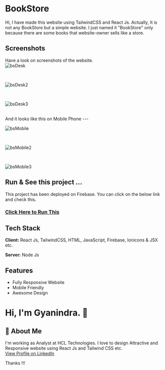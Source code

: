 # BookStore

Hi, I have made this website using TailwindCSS and React Js. Actually, It is not any BookStore but a simple website. I just named it "BookStore" only because there are some books that website-owner sells like a store.


## Screenshots

Have a look on screenshots of the website.<br>
![bsDesk](https://user-images.githubusercontent.com/49138951/214832425-954b2edc-fd6e-4b60-99fc-0f1818d2e48f.png)

<br>

![bsDesk2](https://user-images.githubusercontent.com/49138951/214832502-d48166af-a58a-4325-8b68-f88e2d9eeaa7.png)

<br>

![bsDesk3](https://user-images.githubusercontent.com/49138951/214832579-dc2787c3-bad6-4648-a21f-22f4aa098b30.png)

<br>
And it looks like this on Mobile Phone ---
<br>

![bsMobile](https://user-images.githubusercontent.com/49138951/214832940-4d92bab8-1953-4119-88a1-619b00b41ea1.png)

<br>

![bsMobile2](https://user-images.githubusercontent.com/49138951/214832975-f3d2498e-f18c-4099-933d-087516393917.png)

<br>

![bsMobile3](https://user-images.githubusercontent.com/49138951/214833005-c76a6737-447a-4bb5-bae6-6999da15f2d9.png)




## Run & See this project ...

This project has been deployed on Firebase. You can click on the below link and check this.

<h3><a href="https://testone-31632.web.app/" target="_blank">Click Here to Run This</a></h3>


## Tech Stack

**Client:** React Js, TailwindCSS, HTML, JavaScript, Firebase, Ionicons & JSX etc. 

**Server:** Node Js


## Features

- Fully Responsive Website
- Mobile Friendly
- Awesome Design


# Hi, I'm Gyanindra. 👋


## 🚀 About Me
I'm working as Analyst at HCL Technologies. I love to design Attractive and Responsive website using React Js and Tailwind CSS etc.
<br>
<a href="https://www.linkedin.com/in/igyanendrayadav/" target="_blank">View Profile on LinkedIn</a>

Thanks !!!



